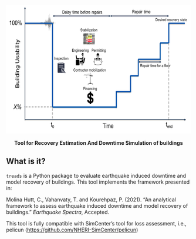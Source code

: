 <p align="center">
<img src="https://github.com/carlosmolinahutt/ESR-Lab-Repositories/blob/master/dt_framework.png" 
	height="350"/>
</p>

<p align="center">
	<b>Tool for Recovery Estimation And Downtime Simulation of buildings</b>
	    
</p>

## What is it?

`treads` is a Python package to evaluate earthquake induced downtime and model recovery of buildings. This tool implements the framework presented in: 

Molina Hutt, C., Vahanvaty, T. and Kourehpaz, P. (2021). “An analytical framework to assess earthquake induced downtime and model recovery of buildings.” *Earthquake Spectra*, Accepted.

This tool is fully compatible with SimCenter’s tool for loss assessment, i.e., pelicun (https://github.com/NHERI-SimCenter/pelicun) 
